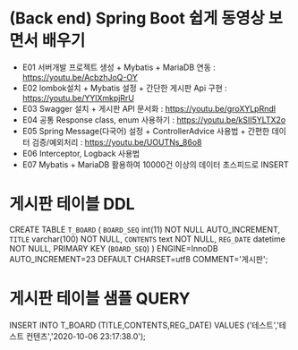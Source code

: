 # (Back end) Spring Boot 쉽게 동영상 보면서 배우기
- E01 서버개발 프로젝트 생성 + Mybatis + MariaDB 연동 : https://youtu.be/AcbzhJoQ-OY
- E02 lombok설치 + Mybatis 설정 + 간단한 게시판 Api 구현 : https://youtu.be/YYlXmkpjRrU
- E03 Swagger 설치 + 게시판 API 문서화 : https://youtu.be/groXYLpRndI
- E04 공통 Response class, enum 사용하기 : https://youtu.be/kSII5YLTX2o
- E05 Spring Message(다국어) 설정 + ControllerAdvice 사용법 + 간편한 데이터 검증/예외처리 : https://youtu.be/UOUTNs_86o8
- E06 Interceptor, Logback 사용법
- E07 Mybatis + MariaDB 활용하여 10000건 이상의 데이터 초스피드로 INSERT
# 게시판 테이블 DDL

CREATE TABLE `T_BOARD` (
  `BOARD_SEQ` int(11) NOT NULL AUTO_INCREMENT,
  `TITLE` varchar(100) NOT NULL,
  `CONTENTS` text NOT NULL,
  `REG_DATE` datetime NOT NULL,
  PRIMARY KEY (`BOARD_SEQ`)
) ENGINE=InnoDB AUTO_INCREMENT=23 DEFAULT CHARSET=utf8 COMMENT='게시판';

# 게시판 테이블 샘플 QUERY

INSERT INTO T_BOARD (TITLE,CONTENTS,REG_DATE) VALUES
  ('테스트','테스트 컨텐츠','2020-10-06 23:17:38.0');